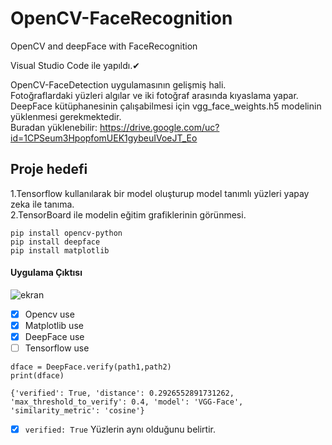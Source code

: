 # OpenCV-FaceRecognition
OpenCV and deepFace with FaceRecognition

Visual Studio Code ile yapıldı.✔<br>

OpenCV-FaceDetection uygulamasının gelişmiş hali.<br>
Fotoğraflardaki yüzleri algılar ve iki fotoğraf arasında kıyaslama yapar.<br>
DeepFace kütüphanesinin çalışabilmesi için vgg_face_weights.h5 modelinin yüklenmesi gerekmektedir.<br>
Buradan yüklenebilir: https://drive.google.com/uc?id=1CPSeum3HpopfomUEK1gybeuIVoeJT_Eo

## Proje hedefi
1.Tensorflow kullanılarak bir model oluşturup model tanımlı yüzleri yapay zeka ile tanıma.<br>
2.TensorBoard ile modelin eğitim grafiklerinin görünmesi.

```
pip install opencv-python
pip install deepface
pip install matplotlib
```

#### Uygulama Çıktısı

![ekran](https://user-images.githubusercontent.com/32196738/116397329-2570a280-a82f-11eb-8adc-26200854fee1.PNG)

- [x] Opencv use
- [x] Matplotlib use
- [x] DeepFace use
- [ ] Tensorflow use

`dface = DeepFace.verify(path1,path2)` <br>
`print(dface)` <br>

`{'verified': True, 'distance': 0.2926552891731262, 'max_threshold_to_verify': 0.4, 'model': 'VGG-Face', 'similarity_metric': 'cosine'}`

- [x] `verified: True` Yüzlerin aynı olduğunu belirtir.

